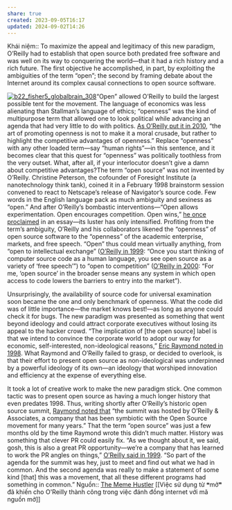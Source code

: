 ```yaml
---
share: true
created: 2023-09-05T16:17
updated: 2024-09-02T14:26
---
```

Khái niệm:: 
To maximize the appeal and legitimacy of this new paradigm, O’Reilly had to establish that open source both predated free software and was well on its way to conquering the world—that it had a rich history and a rich future. The first objective he accomplished, in part, by exploiting the ambiguities of the term “open”; the second by framing debate about the Internet around its complex causal connections to open source software.

[![b22_fisher5_globalbrain_308](https://thebaffler.com/wp-content/uploads/2014/06/b22_fisher5_globalbrain_308.png)](http://www.marksfisher.com/)“Open” allowed O’Reilly to build the largest possible tent for the movement. The language of economics was less alienating than Stallman’s language of ethics; “openness” was the kind of multipurpose term that allowed one to look political while advancing an agenda that had very little to do with politics. [As O’Reilly put it in 2010](http://radar.oreilly.com/2010/04/handicapping-internet-platform-wars.html), “the art of promoting openness is not to make it a moral crusade, but rather to highlight the competitive advantages of openness.” Replace “openness” with any other loaded term—say “human rights”—in this sentence, and it becomes clear that this quest for “openness” was politically toothless from the very outset. What, after all, if your interlocutor doesn’t give a damn about competitive advantages?The term “open source” was not invented by O’Reilly. Christine Peterson, the cofounder of Foresight Institute (a nanotechnology think tank), coined it in a February 1998 brainstorm session convened to react to Netscape’s release of Navigator’s source code. Few words in the English language pack as much ambiguity and sexiness as “open.” And after O’Reilly’s bombastic interventions—“Open allows experimentation. Open encourages competition. Open wins,” [he once proclaimed](http://www.forbes.com/2009/02/22/kindle-oreilly-ebooks-technology-breakthroughs_oreilly.html) in an essay—its luster has only intensified. Profiting from the term’s ambiguity, O’Reilly and his collaborators likened the “openness” of open source software to the “openness” of the academic enterprise, markets, and free speech. “Open” thus could mean virtually anything, from “open to intellectual exchange” ([O’Reilly in 1999](http://web.archive.org/web/20000119094723/http://sunworld.com/sunworldonline/swol-01-1999/swol-01-regex-2.html): “Once you start thinking of computer source code as a human language, you see open source as a variety of ‘free speech’”) to “open to competition” ([O’Reilly in 2000](http://www.oreillynet.com/pub/wlg/4179): “For me, ‘open source’ in the broader sense means any system in which open access to code lowers the barriers to entry into the market”).

Unsurprisingly, the availability of source code for universal examination soon became the one and only benchmark of openness. What the code did was of little importance—the market knows best!—as long as anyone could check it for bugs. The new paradigm was presented as something that went beyond ideology and could attract corporate executives without losing its appeal to the hacker crowd. “The implication of [the open source] label is that we intend to convince the corporate world to adopt our way for economic, self-interested, non-ideological reasons,” [Eric Raymond noted in 1998](http://www.linuxjournal.com/article/2918). What Raymond and O’Reilly failed to grasp, or decided to overlook, is that their effort to present open source as non-ideological was underpinned by a powerful ideology of its own—an ideology that worshiped innovation and efficiency at the expense of everything else.

It took a lot of creative work to make the new paradigm stick. One common tactic was to present open source as having a much longer history that even predates 1998. Thus, writing shortly after O’Reilly’s historic open source summit, [Raymond noted that](http://www.linuxjournal.com/article/2918) “the summit was hosted by O’Reilly & Associates, a company that has been symbiotic with the Open Source movement for many years.” That the term “open source” was just a few months old by the time Raymond wrote this didn’t much matter. History was something that clever PR could easily fix. “As we thought about it, we said, gosh, this is also a great PR opportunity—we’re a company that has learned to work the PR angles on things,” [O’Reilly said in 1999](https://books.google.com/books?id=kIU1scm4w6QC&lpg=PA169&ots=XymvERLdeY&dq=%22So%20part%20of%20the%20agenda%20for%20the%20summit%20was%20hey%2C%20just%20to%20meet%20and%20find%20out%20what%20we%20had%20in%20common.%22&pg=PA169#v=onepage&q&f=false). “So part of the agenda for the summit was hey, just to meet and find out what we had in common. And the second agenda was really to make a statement of some kind [that] this was a movement, that all these different programs had something in common.”
Nguồn:: [The Meme Hustler](https://thebaffler.com/salvos/the-meme-hustler)
[[Việc sử dụng từ ❝mở❞ đã khiến cho O'Reilly thành công trong việc đánh đồng internet với mã nguồn mở]] 